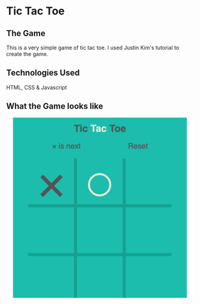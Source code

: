 # Tic Tac Toe

## The Game
This is a very simple game of tic tac toe. I used Justin Kim's tutorial to create the game.

## Technologies Used
HTML, CSS & Javascript

## What the Game looks like
![screenshot](imgs/picture.png)
